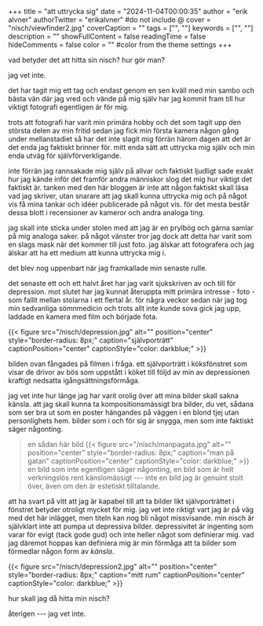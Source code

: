 +++
title = "att uttrycka sig"
date = "2024-11-04T00:00:35"
author = "erik alvner"
authorTwitter = "erikalvner" #do not include @
cover = "nisch/viewfinder2.jpg"
coverCaption = ""
tags = ["", ""]
keywords = ["", ""]
description = ""
showFullContent = false
readingTime = false
hideComments = false
color = "" #color from the theme settings
+++

vad betyder det att hitta sin nisch? hur gör man?

jag vet inte.

det har tagit mig ett tag och endast genom en sen kväll med min sambo och bästa vän där jag vred och vände på mig själv har jag kommit fram till hur viktigt fotografi egentligen är för mig.

trots att fotografi har varit min primära hobby och det som tagit upp den största delen av min fritid sedan jag fick min första kamera någon gång under mellanstadiet så har det inte slagit mig förrän härom dagen att det är det enda jag faktiskt brinner för. mitt enda sätt att uttrycka mig själv och min enda utväg för självförverkligande.

inte förrän jag rannsakade mig själv på allvar och faktiskt ljudligt sade exakt hur jag kände inför det framför andra människor slog det mig hur viktigt det faktiskt är. tanken med den här bloggen är inte att någon faktiskt skall läsa vad jag skriver, utan snarare att jag skall kunna uttrycka mig och på något vis få mina tankar och idéer publicerade på något vis. för det mesta består dessa blott i recensioner av kameror och andra analoga ting.

jag skall inte sticka under stolen med att jag är en prylbög och gärna samlar på mig analoga saker. på något vänster tror jag dock att detta har varit som en slags mask när det kommer till just foto. jag älskar att fotografera och jag älskar att ha ett medium att kunna uttrycka mig i. 

det blev nog uppenbart när jag framkallade min senaste rulle.

det senaste ett och ett halvt året har jag varit sjukskriven av och till för depression. mot slutet har jag kunnat återuppta mitt primära intresse - foto - som fallit mellan stolarna i ett flertal år. för några veckor sedan när jag tog min sedvanliga sömnmedicin och trots allt inte kunde sova gick jag upp, laddade en kamera med film och började fota. 


{{< figure src="/nisch/depression.jpg" alt="" position="center" style="border-radius: 8px;" caption="självporträtt" captionPosition="center" captionStyle="color: darkblue;" >}}


bilden ovan fångades på filmen i fråga. ett självporträtt i köksfönstret som visar de drivor av bös som uppstått i köket till följd av min av depressionen kraftigt nedsatta igångsättningsförmåga.

jag vet inte hur länge jag har varit orolig över att mina bilder skall sakna känsla. att jag skall kunna ta kompositionsmässigt bra bilder, du vet, sådana som ser bra ut som en poster hängandes på väggen i en blond tjej utan personlighets hem. bilder som i och för sig är snygga, men som inte faktiskt säger någonting.

>en sådan här bild
{{< figure src="/nisch/manpagata.jpg" alt="" position="center" style="border-radius: 8px;" caption="man på gatan" captionPosition="center" captionStyle="color: darkblue;" >}} en bild som inte egentligen säger någonting, en bild som är helt verkningslös rent känslomässigt --- inte en bild jag är genuint stolt över, även om den är estetiskt tilltalande.

att ha svart på vitt att jag är kapabel till att ta bilder likt självporträttet i fönstret betyder otroligt mycket för mig. jag vet inte riktigt vart jag är på väg med det här inlägget, men titeln kan nog bli något missvisande. min nisch är självklart inte att pumpa ut depressiva bilder. depressivitet är ingenting som varar för evigt (tack gode gud) och inte heller något som definierar mig. vad jag däremot hoppas kan definiera mig är min förmåga att ta bilder som förmedlar någon form av *känsla*.

{{< figure src="/nisch/depression2.jpg" alt="" position="center" style="border-radius: 8px;" caption="mitt rum" captionPosition="center" captionStyle="color: darkblue;" >}}

hur skall jag då hitta min nisch?

återigen --- jag vet inte.


